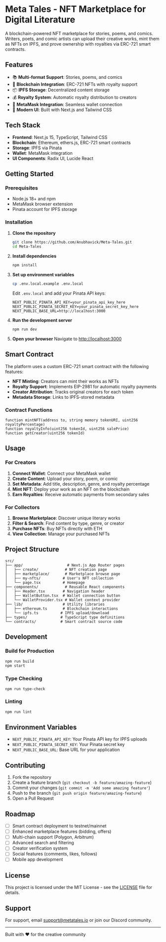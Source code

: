 # Meta Tales - NFT Marketplace for Digital Literature

A blockchain-powered NFT marketplace for stories, poems, and comics. Writers, poets, and comic artists can upload their creative works, mint them as NFTs on IPFS, and prove ownership with royalties via ERC-721 smart contracts.

## Features

- 📚 **Multi-format Support**: Stories, poems, and comics
- 🔗 **Blockchain Integration**: ERC-721 NFTs with royalty support
- 📦 **IPFS Storage**: Decentralized content storage
- 💰 **Royalty System**: Automatic royalty distribution to creators
- 🦊 **MetaMask Integration**: Seamless wallet connection
- 🎨 **Modern UI**: Built with Next.js and Tailwind CSS

## Tech Stack

- **Frontend**: Next.js 15, TypeScript, Tailwind CSS
- **Blockchain**: Ethereum, ethers.js, ERC-721 smart contracts
- **Storage**: IPFS via Pinata
- **Wallet**: MetaMask integration
- **UI Components**: Radix UI, Lucide React

## Getting Started

### Prerequisites

- Node.js 18+ and npm
- MetaMask browser extension
- Pinata account for IPFS storage

### Installation

1. **Clone the repository**
   ```bash
   git clone https://github.com/Anubhavick/Meta-Tales.git
   cd Meta-Tales
   ```

2. **Install dependencies**
   ```bash
   npm install
   ```

3. **Set up environment variables**
   ```bash
   cp .env.local.example .env.local
   ```
   
   Edit `.env.local` and add your Pinata API keys:
   ```env
   NEXT_PUBLIC_PINATA_API_KEY=your_pinata_api_key_here
   NEXT_PUBLIC_PINATA_SECRET_KEY=your_pinata_secret_key_here
   NEXT_PUBLIC_BASE_URL=http://localhost:3000
   ```

4. **Run the development server**
   ```bash
   npm run dev
   ```

5. **Open your browser**
   Navigate to [http://localhost:3000](http://localhost:3000)

## Smart Contract

The platform uses a custom ERC-721 smart contract with the following features:

- **NFT Minting**: Creators can mint their works as NFTs
- **Royalty Support**: Implements EIP-2981 for automatic royalty payments
- **Creator Attribution**: Tracks original creators for each token
- **Metadata Storage**: Links to IPFS-stored metadata

### Contract Functions

```solidity
function mintNFT(address to, string memory tokenURI, uint256 royaltyPercentage)
function royaltyInfo(uint256 tokenId, uint256 salePrice)
function getCreator(uint256 tokenId)
```

## Usage

### For Creators

1. **Connect Wallet**: Connect your MetaMask wallet
2. **Create Content**: Upload your story, poem, or comic
3. **Set Metadata**: Add title, description, genre, and royalty percentage
4. **Mint NFT**: Deploy your work as an NFT on the blockchain
5. **Earn Royalties**: Receive automatic payments from secondary sales

### For Collectors

1. **Browse Marketplace**: Discover unique literary works
2. **Filter & Search**: Find content by type, genre, or creator
3. **Purchase NFTs**: Buy NFTs directly with ETH
4. **View Collection**: Manage your purchased NFTs

## Project Structure

```
src/
├── app/                    # Next.js App Router pages
│   ├── create/            # NFT creation page
│   ├── marketplace/       # Marketplace browse page
│   ├── my-nfts/          # User's NFT collection
│   └── page.tsx          # Homepage
├── components/            # Reusable React components
│   ├── Header.tsx        # Navigation header
│   ├── WalletButton.tsx  # Wallet connection button
│   └── WalletProvider.tsx # Wallet context provider
├── lib/                  # Utility libraries
│   ├── ethereum.ts       # Blockchain interactions
│   └── ipfs.ts          # IPFS upload/download
├── types/               # TypeScript type definitions
└── contracts/           # Smart contract source code
```

## Development

### Build for Production

```bash
npm run build
npm start
```

### Type Checking

```bash
npm run type-check
```

### Linting

```bash
npm run lint
```

## Environment Variables

- `NEXT_PUBLIC_PINATA_API_KEY`: Your Pinata API key for IPFS uploads
- `NEXT_PUBLIC_PINATA_SECRET_KEY`: Your Pinata secret key
- `NEXT_PUBLIC_BASE_URL`: Base URL for your application

## Contributing

1. Fork the repository
2. Create a feature branch (`git checkout -b feature/amazing-feature`)
3. Commit your changes (`git commit -m 'Add some amazing feature'`)
4. Push to the branch (`git push origin feature/amazing-feature`)
5. Open a Pull Request

## Roadmap

- [ ] Smart contract deployment to testnet/mainnet
- [ ] Enhanced marketplace features (bidding, offers)
- [ ] Multi-chain support (Polygon, Arbitrum)
- [ ] Advanced search and filtering
- [ ] Creator verification system
- [ ] Social features (comments, likes, follows)
- [ ] Mobile app development

## License

This project is licensed under the MIT License - see the [LICENSE](LICENSE) file for details.

## Support

For support, email support@metatales.io or join our Discord community.

---

Built with ❤️ for the creative community
